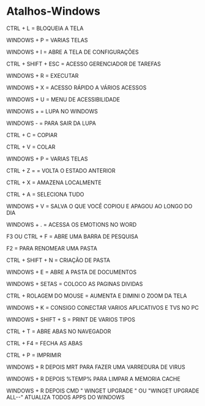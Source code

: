# Atalhos-Windows


CTRL + L = BLOQUEIA A TELA

WINDOWS + P = VARIAS TELAS

WINDOWS + I  = ABRE A TELA DE CONFIGURAÇÕES

CTRL + SHIFT + ESC = ACESSO GERENCIADOR DE TAREFAS

WINDOWS + R  = EXECUTAR

WINDOWS + X  = ACESSO RÁPIDO A VÁRIOS ACESSOS

WINDOWS + U  = MENU DE ACESSIBILIDADE

WINDOWS + = LUPA NO WINDOWS 

WINDOWS - = PARA SAIR DA LUPA

CTRL + C = COPIAR

CTRL + V = COLAR

WINDOWS + P = VARIAS TELAS

CTRL + Z = = VOLTA O ESTADO ANTERIOR

CTRL + X = AMAZENA LOCALMENTE 

CTRL + A  = SELECIONA TUDO

WINDOWS + V = SALVA O QUE VOCÊ COPIOU E APAGOU AO LONGO DO DIA

WINDOWS + . = ACESSA OS EMOTIONS NO WORD

F3 OU CTRL + F = ABRE UMA BARRA DE PESQUISA

F2 =  PARA RENOMEAR UMA PASTA

CTRL + SHIFT + N = CRIAÇÃO DE PASTA

WINDOWS + E =  ABRE A PASTA DE DOCUMENTOS

WINDOWS + SETAS = COLOCO AS PAGINAS DIVIDAS

CTRL + ROLAGEM DO MOUSE = AUMENTA E DIMINI O ZOOM DA TELA

WINDOWS + K = CONSIGO CONECTAR VARIOS APLICATIVOS E TVS NO PC

WINDOWS + SHIFT + S = PRINT DE VARIOS TIPOS

CTRL + T = ABRE ABAS NO NAVEGADOR

CTRL + F4 = FECHA AS ABAS

CTRL + P = IMPRIMIR

WINDOWS + R DEPOIS MRT PARA FAZER UMA VARREDURA DE VIRUS

WINDOWS + R DEPOIS %TEMP% PARA LIMPAR A MEMORIA CACHE

WINDOWS + R DEPOIS CMD " WINGET UPGRADE " OU "WINGET UPGRADE ALL--"
ATUALIZA TODOS APPS DO WINDOWS
